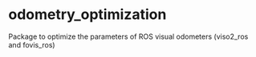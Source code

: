 odometry_optimization
=====================

Package to optimize the parameters of ROS visual odometers (viso2_ros and fovis_ros)